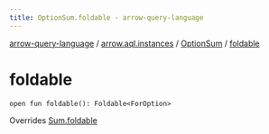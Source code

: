 ```yaml
---
title: OptionSum.foldable - arrow-query-language
---
```


[arrow-query-language](../../index.html) / [arrow.aql.instances](../index.html) / [OptionSum](index.html) / [foldable](./foldable.html)

# foldable

`open fun foldable(): Foldable<ForOption>`

Overrides [Sum.foldable](../../arrow.aql/-sum/foldable.html)

